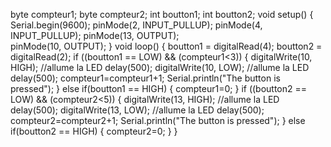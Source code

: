 byte compteur1; 
byte compteur2;
int boutton1;
int boutton2;
void setup() {
  Serial.begin(9600);
  pinMode(2, INPUT_PULLUP);
  pinMode(4, INPUT_PULLUP);
  pinMode(13, OUTPUT);  
  pinMode(10, OUTPUT);
  }
void loop() {
  boutton1 = digitalRead(4);
  boutton2 = digitalRead(2);
  if ((boutton1 == LOW) && (compteur1<3))  {
digitalWrite(10, HIGH); //allume la LED
delay(500);
digitalWrite(10, LOW); //allume la LED
delay(500);
compteur1=compteur1+1; 
Serial.println("The button is pressed");
}
else if(boutton1 == HIGH) {
  compteur1=0;
  }
 if ((boutton2 == LOW) && (compteur2<5)) {
digitalWrite(13, HIGH); //allume la LED
delay(500);
digitalWrite(13, LOW); //allume la LED
delay(500);
compteur2=compteur2+1; 
Serial.println("The button is pressed");
}
else if(boutton2 == HIGH) {
  compteur2=0;
  }
}
